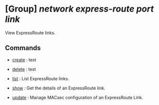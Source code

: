 # [Group] _network express-route port link_

View ExpressRoute links.

## Commands

- [create](/Commands/network/express-route/port/link/_create.md)
: test

- [delete](/Commands/network/express-route/port/link/_delete.md)
: test

- [list](/Commands/network/express-route/port/link/_list.md)
: List ExpressRoute links.

- [show](/Commands/network/express-route/port/link/_show.md)
: Get the details of an ExpressRoute link.

- [update](/Commands/network/express-route/port/link/_update.md)
: Manage MACsec configuration of an ExpressRoute Link.
